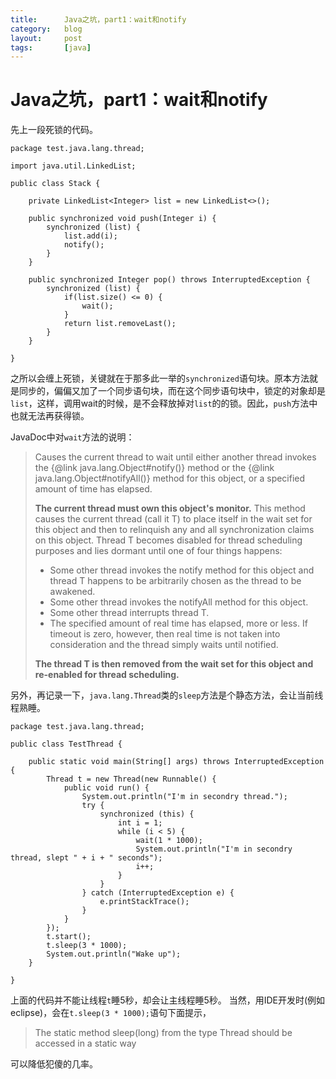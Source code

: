```yaml
---
title:      Java之坑，part1：wait和notify
category:   blog
layout:     post
tags:       [java]
---
```



Java之坑，part1：wait和notify
=====================



先上一段死锁的代码。

    package test.java.lang.thread;
    
    import java.util.LinkedList;
    
    public class Stack {
    
        private LinkedList<Integer> list = new LinkedList<>();
    
        public synchronized void push(Integer i) {
            synchronized (list) {
                list.add(i);
                notify();
            }
        }
    
        public synchronized Integer pop() throws InterruptedException {
            synchronized (list) {
                if(list.size() <= 0) {
                    wait();
                }
                return list.removeLast();
            }
        }
    
    }
    

之所以会缠上死锁，关键就在于那多此一举的`synchronized`语句块。原本方法就是同步的，偏偏又加了一个同步语句块，而在这个同步语句块中，锁定的对象却是`list`，这样，调用wait的时候，是不会释放掉对`list`的的锁。因此，`push`方法中也就无法再获得锁。

JavaDoc中对`wait`方法的说明：

> Causes the current thread to wait until either another thread invokes the {@link java.lang.Object#notify()} method or the {@link java.lang.Object#notifyAll()} method for this object, or a specified amount of time has elapsed.
> 
> **The current thread must own this object's monitor.** This method causes the current thread (call it T) to place itself in the wait set for this object and then to relinquish any and all synchronization claims on this object. Thread T becomes disabled for thread scheduling purposes and lies dormant until one of four things happens:
> 
> *   Some other thread invokes the notify method for this object and thread T happens to be arbitrarily chosen as the thread to be awakened. 
> *   Some other thread invokes the notifyAll method for this object. 
> *   Some other thread interrupts thread T. 
> *   The specified amount of real time has elapsed, more or less. If timeout is zero, however, then real time is not taken into consideration and the thread simply waits until notified. 
> 
> **The thread T is then removed from the wait set for this object and re-enabled for thread scheduling.**

另外，再记录一下，`java.lang.Thread`类的`sleep`方法是个静态方法，会让当前线程熟睡。

    package test.java.lang.thread;
    
    public class TestThread {
    
        public static void main(String[] args) throws InterruptedException {
            Thread t = new Thread(new Runnable() {
                public void run() {
                    System.out.println("I'm in secondry thread.");
                    try {
                        synchronized (this) {
                            int i = 1;
                            while (i < 5) {
                                wait(1 * 1000);
                                System.out.println("I'm in secondry thread, slept " + i + " seconds");
                                i++;
                            }
                        }
                    } catch (InterruptedException e) {
                        e.printStackTrace();
                    }
                }
            });
            t.start();
            t.sleep(3 * 1000);
            System.out.println("Wake up");
        }
    
    }
    

上面的代码并不能让线程`t`睡5秒，却会让主线程睡5秒。 当然，用IDE开发时(例如eclipse)，会在`t.sleep(3 * 1000);`语句下面提示，

> The static method sleep(long) from the type Thread should be accessed in a static way

可以降低犯傻的几率。
